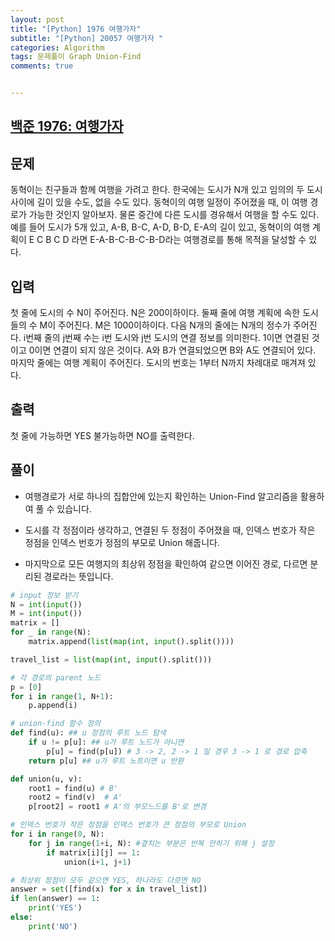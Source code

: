 ```yaml
---
layout: post
title: "[Python] 1976 여행가자"
subtitle: "[Python] 20057 여행가자 "
categories: Algorithm
tags: 문제풀이 Graph Union-Find
comments: true


---
```

## [백준 1976: 여행가자](https://www.acmicpc.net/problem/1976)

## 문제
동혁이는 친구들과 함께 여행을 가려고 한다. 한국에는 도시가 N개 있고 임의의 두 도시 사이에 길이 있을 수도, 없을 수도 있다. 동혁이의 여행 일정이 주어졌을 때, 이 여행 경로가 가능한 것인지 알아보자. 물론 중간에 다른 도시를 경유해서 여행을 할 수도 있다. 예를 들어 도시가 5개 있고, A-B, B-C, A-D, B-D, E-A의 길이 있고, 동혁이의 여행 계획이 E C B C D 라면 E-A-B-C-B-C-B-D라는 여행경로를 통해 목적을 달성할 수 있다.

## 입력
첫 줄에 도시의 수 N이 주어진다. N은 200이하이다. 둘째 줄에 여행 계획에 속한 도시들의 수 M이 주어진다. M은 1000이하이다. 다음 N개의 줄에는 N개의 정수가 주어진다. i번째 줄의 j번째 수는 i번 도시와 j번 도시의 연결 정보를 의미한다. 1이면 연결된 것이고 0이면 연결이 되지 않은 것이다. A와 B가 연결되었으면 B와 A도 연결되어 있다. 마지막 줄에는 여행 계획이 주어진다. 도시의 번호는 1부터 N까지 차례대로 매겨져 있다.

## 출력
첫 줄에 가능하면 YES 불가능하면 NO를 출력한다.

## 풀이

- 여행경로가 서로 하나의 집합안에 있는지 확인하는 Union-Find 알고리즘을 활용하여 풀 수 있습니다.

- 도시를 각 정점이라 생각하고, 연결된 두 정점이 주어졌을 때, 인덱스 번호가 작은 정점을 인덱스 번호가  정점의 부모로 Union 해줍니다.

- 마지막으로 모든 여행지의 최상위 정점을 확인하여 같으면 이어진 경로, 다르면 분리된 경로라는 뜻입니다.


```python
# input 정보 받기
N = int(input())
M = int(input())
matrix = []
for _ in range(N):
    matrix.append(list(map(int, input().split())))

travel_list = list(map(int, input().split()))

# 각 경로의 parent 노드
p = [0]
for i in range(1, N+1):
    p.append(i)

# union-find 함수 정의
def find(u): ## u 정점의 루트 노드 탐색
    if u != p[u]: ## u가 루트 노드가 아니면
        p[u] = find(p[u]) # 3 -> 2, 2 -> 1 일 경우 3 -> 1 로 경로 압축
    return p[u] ## u가 루트 노트이면 u 반환

def union(u, v):
    root1 = find(u) # B'
    root2 = find(v)  # A'
    p[root2] = root1 # A'의 부모느드를 B'로 변경

# 인덱스 번호가 작은 정점을 인덱스 번호가 큰 정점의 부모로 Union
for i in range(0, N):
    for j in range(1+i, N): #곂치는 부분은 반복 안하기 위해 j 설정
        if matrix[i][j] == 1:
            union(i+1, j+1)

# 최상위 정점이 모두 같으면 YES, 하나라도 다르면 NO
answer = set([find(x) for x in travel_list])
if len(answer) == 1:
    print('YES')
else:
    print('NO')
```

